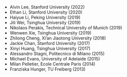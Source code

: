 - Alvin Lee, Stanford University (2022)
- Ethan Li, Stanford University (2020)
- Haiyue Li, Peking University (2019)
- Jili Wei, Tsinghua University (2019)
- Nikolaos Perakis, Technical University of Munich (2019)
- Wenwen Xie, Tsinghua University (2019)
- Zhilong Cheng, Xi’an Jiaotong University (2018)
- Jackie Chan, Stanford University (2017)
- Xinyi Huang, Tsinghua University (2017)
- Alessandro Stagni, Politecnico di Milano (2015)
- Michael Evans, University of Adelaide (2015)
- Milan Pelletier, Ecole Centrale Paris (2014)
- Franziska Hunger, TU Freiberg (2013)